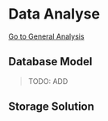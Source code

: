 # Data Analyse
[Go to General Analysis](../../analysis)

## Database Model
> TODO: ADD

## Storage Solution